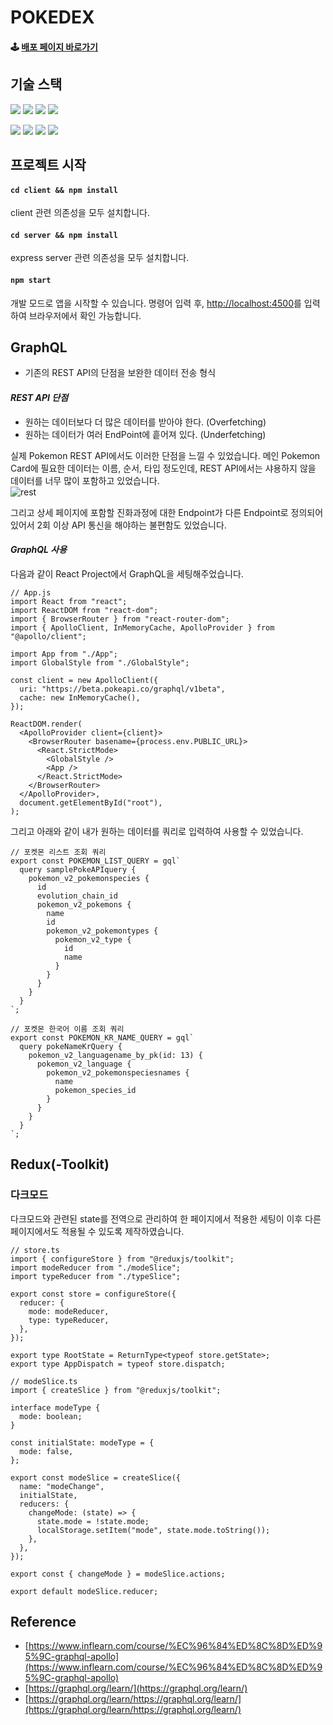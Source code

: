 # POKEDEX

#### 🕹 [배포 페이지 바로가기](https://pokemon-for-graph-ql.vercel.app/)

## 기술 스택

<div>
  <p>
    <img src="https://img.shields.io/badge/Typescript-3178C6?style=for-the-badge&logo=TypeScript&logoColor=white" />
    <img src="https://img.shields.io/badge/react-%2320232a.svg?style=for-the-badge&logo=react&logoColor=%2361DAFB" />
    <img src="https://img.shields.io/badge/styled--components-DB7093?style=for-the-badge&logo=styled-components&logoColor=white" />
  <img src="https://img.shields.io/badge/react--icons-brightgreen?style=for-the-badge" />
  </p>
  <p>
    <img src="https://img.shields.io/badge/react--router--dom-CA4245?style=for-the-badge&logo=React-Router&logoColor=white" />
    <img src="https://img.shields.io/badge/GraphQL-E10098?style=for-the-badge&logo=GraphQL&logoColor=white" />
    <img src="https://img.shields.io/badge/Apollo--GraphQL-311C87?style=for-the-badge&logo=Apollo-GraphQL&logoColor=white" />
    <img src="https://img.shields.io/badge/redux-764ABC?style=for-the-badge&logo=redux&logoColor=white" />
  </p>
</div>

## 프로젝트 시작

#### `cd client && npm install`

client 관련 의존성을 모두 설치합니다.

#### `cd server && npm install`

express server 관련 의존성을 모두 설치합니다.

#### `npm start`

개발 모드로 앱을 시작할 수 있습니다.
명령어 입력 후, [http://localhost:4500](http://localhost:4500)를 입력하여 브라우저에서 확인 가능합니다.

## GraphQL
- 기존의 REST API의 단점을 보완한 데이터 전송 형식

#### *REST API 단점*
- 원하는 데이터보다 더 많은 데이터를 받아야 한다. (Overfetching)  
- 원하는 데이터가 여러 EndPoint에 흩어져 있다. (Underfetching) 

실제 Pokemon REST API에서도 이러한 단점을 느낄 수 있었습니다.
메인 Pokemon Card에 필요한 데이터는 이름, 순서, 타입 정도인데, REST API에서는 샤용하지 않을 데이터를 너무 많이 포함하고 있었습니다.  
![rest](https://user-images.githubusercontent.com/49917043/162118079-0c2a304b-12c4-4963-9784-5f8811940645.gif)  

그리고 상세 페이지에 포함할 진화과정에 대한 Endpoint가 다른 Endpoint로 정의되어 있어서 2회 이상 API 통신을 해야하는 불편함도 있었습니다.


#### *GraphQL 사용*
다음과 같이 React Project에서 GraphQL을 세팅해주었습니다.
```JS
// App.js
import React from "react";
import ReactDOM from "react-dom";
import { BrowserRouter } from "react-router-dom";
import { ApolloClient, InMemoryCache, ApolloProvider } from "@apollo/client";

import App from "./App";
import GlobalStyle from "./GlobalStyle";

const client = new ApolloClient({
  uri: "https://beta.pokeapi.co/graphql/v1beta",
  cache: new InMemoryCache(),
});

ReactDOM.render(
  <ApolloProvider client={client}>
    <BrowserRouter basename={process.env.PUBLIC_URL}>
      <React.StrictMode>
        <GlobalStyle />
        <App />
      </React.StrictMode>
    </BrowserRouter>
  </ApolloProvider>,
  document.getElementById("root"),
);
```

그리고 아래와 같이 내가 원하는 데이터를 쿼리로 입력하여 사용할 수 있었습니다.
```JS
// 포켓몬 리스트 조회 쿼리
export const POKEMON_LIST_QUERY = gql`
  query samplePokeAPIquery {
    pokemon_v2_pokemonspecies {
      id
      evolution_chain_id
      pokemon_v2_pokemons {
        name
        id
        pokemon_v2_pokemontypes {
          pokemon_v2_type {
            id
            name
          }
        }
      }
    }
  }
`;

// 포켓몬 한국어 이름 조회 쿼리
export const POKEMON_KR_NAME_QUERY = gql`
  query pokeNameKrQuery {
    pokemon_v2_languagename_by_pk(id: 13) {
      pokemon_v2_language {
        pokemon_v2_pokemonspeciesnames {
          name
          pokemon_species_id
        }
      }
    }
  }
`;
```
## Redux(-Toolkit)
### 다크모드
다크모드와 관련된 state를 전역으로 관리하여 한 페이지에서 적용한 세팅이 이후 다른 페이지에서도 적용될 수 있도록 제작하였습니다.
```JS
// store.ts
import { configureStore } from "@reduxjs/toolkit";
import modeReducer from "./modeSlice";
import typeReducer from "./typeSlice";

export const store = configureStore({
  reducer: {
    mode: modeReducer,
    type: typeReducer,
  },
});

export type RootState = ReturnType<typeof store.getState>;
export type AppDispatch = typeof store.dispatch;

// modeSlice.ts
import { createSlice } from "@reduxjs/toolkit";

interface modeType {
  mode: boolean;
}

const initialState: modeType = {
  mode: false,
};

export const modeSlice = createSlice({
  name: "modeChange",
  initialState,
  reducers: {
    changeMode: (state) => {
      state.mode = !state.mode;
      localStorage.setItem("mode", state.mode.toString());
    },
  },
});

export const { changeMode } = modeSlice.actions;

export default modeSlice.reducer;
```

## Reference
- [https://www.inflearn.com/course/%EC%96%84%ED%8C%8D%ED%95%9C-graphql-apollo](https://www.inflearn.com/course/%EC%96%84%ED%8C%8D%ED%95%9C-graphql-apollo)
- [https://graphql.org/learn/](https://graphql.org/learn/)
- [https://graphql.org/learn/https://graphql.org/learn/](https://graphql.org/learn/https://graphql.org/learn/)
